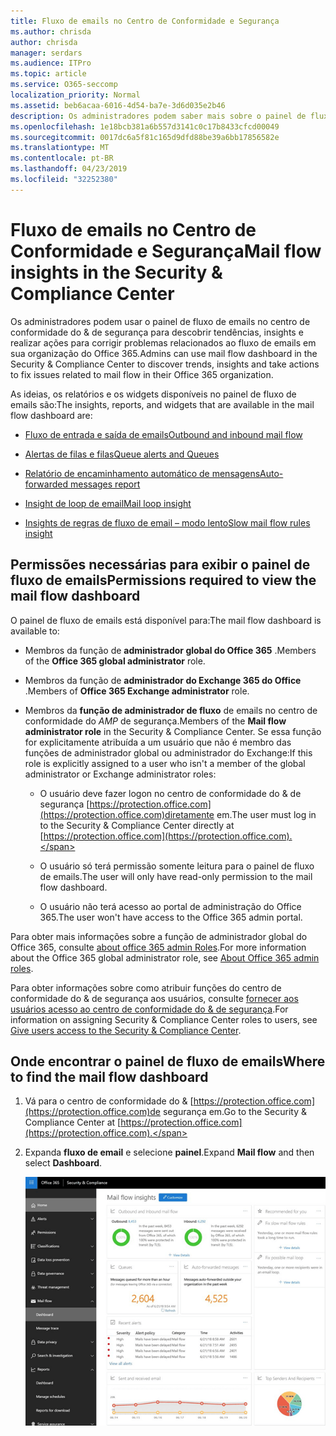 ```yaml
---
title: Fluxo de emails no Centro de Conformidade e Segurança
ms.author: chrisda
author: chrisda
manager: serdars
ms.audience: ITPro
ms.topic: article
ms.service: O365-seccomp
localization_priority: Normal
ms.assetid: beb6acaa-6016-4d54-ba7e-3d6d035e2b46
description: Os administradores podem saber mais sobre o painel de fluxo de emails no centro de conformidade do & de segurança.
ms.openlocfilehash: 1e18bcb381a6b557d3141c0c17b8433cfcd00049
ms.sourcegitcommit: 0017dc6a5f81c165d9dfd88be39a6bb17856582e
ms.translationtype: MT
ms.contentlocale: pt-BR
ms.lasthandoff: 04/23/2019
ms.locfileid: "32252380"
---
```

# <a name="mail-flow-insights-in-the-security--compliance-center"></a><span data-ttu-id="6dd20-103">Fluxo de emails no Centro de Conformidade e Segurança</span><span class="sxs-lookup"><span data-stu-id="6dd20-103">Mail flow insights in the Security & Compliance Center</span></span>

<span data-ttu-id="6dd20-104">Os administradores podem usar o painel de fluxo de emails no centro de conformidade do & de segurança para descobrir tendências, insights e realizar ações para corrigir problemas relacionados ao fluxo de emails em sua organização do Office 365.</span><span class="sxs-lookup"><span data-stu-id="6dd20-104">Admins can use mail flow dashboard in the Security & Compliance Center to discover trends, insights and take actions to fix issues related to mail flow in their Office 365 organization.</span></span>

<span data-ttu-id="6dd20-105">As ideias, os relatórios e os widgets disponíveis no painel de fluxo de emails são:</span><span class="sxs-lookup"><span data-stu-id="6dd20-105">The insights, reports, and widgets that are available in the mail flow dashboard are:</span></span>

- [<span data-ttu-id="6dd20-106">Fluxo de entrada e saída de emails</span><span class="sxs-lookup"><span data-stu-id="6dd20-106">Outbound and inbound mail flow</span></span>](mfi-outbound-and-inbound-mail-flow.md)

- [<span data-ttu-id="6dd20-107">Alertas de filas e filas</span><span class="sxs-lookup"><span data-stu-id="6dd20-107">Queue alerts and Queues</span></span>](mfi-queue-alerts-and-queues.md)

- [<span data-ttu-id="6dd20-108">Relatório de encaminhamento automático de mensagens</span><span class="sxs-lookup"><span data-stu-id="6dd20-108">Auto-forwarded messages report</span></span>](mfi-auto-forwarded-messages-report.md)

- [<span data-ttu-id="6dd20-109">Insight de loop de email</span><span class="sxs-lookup"><span data-stu-id="6dd20-109">Mail loop insight</span></span>](mfi-mail-loop-insight.md)

- [<span data-ttu-id="6dd20-110">Insights de regras de fluxo de email – modo lento</span><span class="sxs-lookup"><span data-stu-id="6dd20-110">Slow mail flow rules insight</span></span>](mfi-slow-mail-flow-rules-insight.md)

## <a name="permissions-required-to-view-the-mail-flow-dashboard"></a><span data-ttu-id="6dd20-111">Permissões necessárias para exibir o painel de fluxo de emails</span><span class="sxs-lookup"><span data-stu-id="6dd20-111">Permissions required to view the mail flow dashboard</span></span>

<span data-ttu-id="6dd20-112">O painel de fluxo de emails está disponível para:</span><span class="sxs-lookup"><span data-stu-id="6dd20-112">The mail flow dashboard is available to:</span></span>

- <span data-ttu-id="6dd20-113">Membros da função de **administrador global do Office 365** .</span><span class="sxs-lookup"><span data-stu-id="6dd20-113">Members of the **Office 365 global administrator** role.</span></span>

- <span data-ttu-id="6dd20-114">Membros da função de **administrador do Exchange 365 do Office** .</span><span class="sxs-lookup"><span data-stu-id="6dd20-114">Members of **Office 365 Exchange administrator** role.</span></span>

- <span data-ttu-id="6dd20-115">Membros da **função de administrador de fluxo** de emails no centro de conformidade do _AMP_ de segurança.</span><span class="sxs-lookup"><span data-stu-id="6dd20-115">Members of the **Mail flow administrator role** in the Security & Compliance Center.</span></span> <span data-ttu-id="6dd20-116">Se essa função for explicitamente atribuída a um usuário que não é membro das funções de administrador global ou administrador do Exchange:</span><span class="sxs-lookup"><span data-stu-id="6dd20-116">If this role is explicitly assigned to a user who isn't a member of the global administrator or Exchange administrator roles:</span></span>

  - <span data-ttu-id="6dd20-117">O usuário deve fazer logon no centro de conformidade do & de segurança [https://protection.office.com](https://protection.office.com)diretamente em.</span><span class="sxs-lookup"><span data-stu-id="6dd20-117">The user must log in to the Security & Compliance Center directly at [https://protection.office.com](https://protection.office.com).</span></span>

  - <span data-ttu-id="6dd20-118">O usuário só terá permissão somente leitura para o painel de fluxo de emails.</span><span class="sxs-lookup"><span data-stu-id="6dd20-118">The user will only have read-only permission to the mail flow dashboard.</span></span>

  - <span data-ttu-id="6dd20-119">O usuário não terá acesso ao portal de administração do Office 365.</span><span class="sxs-lookup"><span data-stu-id="6dd20-119">The user won't have access to the Office 365 admin portal.</span></span>

<span data-ttu-id="6dd20-120">Para obter mais informações sobre a função de administrador global do Office 365, consulte [about office 365 admin Roles](https://support.office.com/article/da585eea-f576-4f55-a1e0-87090b6aaa9d).</span><span class="sxs-lookup"><span data-stu-id="6dd20-120">For more information about the Office 365 global administrator role, see [About Office 365 admin roles](https://support.office.com/article/da585eea-f576-4f55-a1e0-87090b6aaa9d).</span></span>

<span data-ttu-id="6dd20-121">Para obter informações sobre como atribuir funções do centro de conformidade do & de segurança aos usuários, consulte [fornecer aos usuários acesso ao centro de conformidade do & de segurança](https://support.office.com/article/2cfce2c8-20c5-47f9-afc4-24b059c1bd76).</span><span class="sxs-lookup"><span data-stu-id="6dd20-121">For information on assigning Security & Compliance Center roles to users, see [Give users access to the Security & Compliance Center](https://support.office.com/article/2cfce2c8-20c5-47f9-afc4-24b059c1bd76).</span></span>

## <a name="where-to-find-the-mail-flow-dashboard"></a><span data-ttu-id="6dd20-122">Onde encontrar o painel de fluxo de emails</span><span class="sxs-lookup"><span data-stu-id="6dd20-122">Where to find the mail flow dashboard</span></span>

1. <span data-ttu-id="6dd20-123">Vá para o centro de conformidade do & [https://protection.office.com](https://protection.office.com)de segurança em.</span><span class="sxs-lookup"><span data-stu-id="6dd20-123">Go to the Security & Compliance Center at [https://protection.office.com](https://protection.office.com).</span></span>

2. <span data-ttu-id="6dd20-124">Expanda **fluxo de email** e selecione **painel**.</span><span class="sxs-lookup"><span data-stu-id="6dd20-124">Expand **Mail flow** and then select **Dashboard**.</span></span>

   ![O painel de fluxo de emails no centro de conformidade do & de segurança do Office 365](media/f32f5c0a-ea32-4e47-a477-d070405d4ae8.png)
